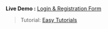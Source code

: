 **Live Demo :** [Login & Registration Form](https://ck1412.github.io/HTML_CSS_JS/Projects/Login-Registration-Form)

> Tutorial: [Easy Tutorials](https://youtu.be/L5WWrGMsnpw)
